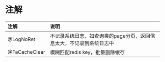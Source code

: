 # 注解

| 注解 | 说明 |
| :--- | :--- |
| @LogNoRet | 不记录系统日志，如查询类的page分页，返回信息太大，不记录到系统日志中 |
| @FaCacheClear | 模糊匹配redis key，批量删除缓存 |

